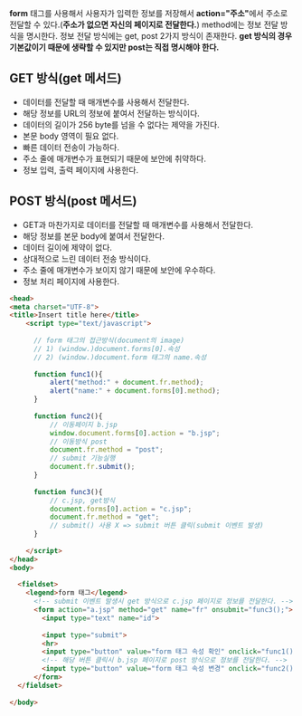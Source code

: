 <b>form</b> 태그를 사용해서 사용자가 입력한 정보를 저장해서 <b>action="주소"</b>에서 주소로 전달할 수 있다.(<b>주소가 없으면 자신의 페이지로 전달한다.</b>) 
method에는 정보 전달 방식을 명시한다. 정보 전달 방식에는 get, post 2가지 방식이 존재한다. <b>get 방식의 경우 기본값이기 때문에 생략할 수 있지만 post는 직접 명시해야 한다.</b>

<h2>GET 방식(get 메서드)</h2>
<ul>
  <li>데이터를 전달할 때 매개변수를 사용해서 전달한다.</li>
  <li>해당 정보를 URL의 정보에 붙여서 전달하는 방식이다.</li>
  <li>데이터의 길이가 256 byte를 넘을 수 없다는 제약을 가진다.</li>
  <li>본문 body 영역이 필요 없다.</li>
  <li>빠른 데이터 전송이 가능하다.</li>
  <li>주소 줄에 매개변수가 표현되기 때문에 보안에 취약하다.</li>
  <li>정보 입력, 출력 페이지에 사용한다.</li>
</ul>

<h2>POST 방식(post 메서드)</h2>
<ul>
  <li>GET과 마찬가지로 데이터를 전달할 때 매개변수를 사용해서 전달한다.</li>
  <li>해당 정보를  본문 body에 붙여서 전달한다.</li>
  <li>데이터 길이에 제약이 없다.</li>
  <li>상대적으로 느린 데이터 전송 방식이다.</li>
  <li>주소 줄에 매개변수가 보이지 않기 때문에 보안에 우수하다.</li>
  <li>정보 처리 페이지에 사용한다.</li>
</ul>

```html
<head>
<meta charset="UTF-8">
<title>Insert title here</title>
    <script type="text/javascript">
 
      // form 태그의 접근방식(document의 image)
      // 1) (window.)document.forms[0].속성
      // 2) (window.)document.form 태그의 name.속성
     
      function func1(){
          alert("method:" + document.fr.method);
          alert("name:" + document.forms[0].method);
      }
      
      function func2(){
          // 이동페이지 b.jsp 
          window.document.forms[0].action = "b.jsp";
          // 이동방식 post
          document.fr.method = "post";
          // submit 기능실행
          document.fr.submit();          
      }
      
      function func3(){
          // c.jsp, get방식
          document.forms[0].action = "c.jsp";
          document.fr.method = "get";
          // submit() 사용 X => submit 버튼 클릭(submit 이벤트 발생)
      }
      
    </script>
</head>
<body>
 
  <fieldset>
    <legend>form 태그</legend>
      <!-- submit 이벤트 발생시 get 방식으로 c.jsp 페이지로 정보를 전달한다. -->
      <form action="a.jsp" method="get" name="fr" onsubmit="func3();">
        <input type="text" name="id">
        
        <input type="submit">
        <hr>
        <input type="button" value="form 태그 속성 확인" onclick="func1();">
        <!-- 해당 버튼 클릭시 b.jsp 페이지로 post 방식으로 정보를 전달한다. -->
        <input type="button" value="form 태그 속성 변경" onclick="func2();">
      </form> 
  </fieldset>
  
</body>
```
